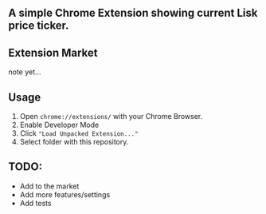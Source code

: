 ## A simple Chrome Extension showing current Lisk price ticker.

## Extension Market
note yet...

## Usage
1. Open `chrome://extensions/` with your Chrome Browser.
2. Enable Developer Mode
3. Click `"Load Unpacked Extension..."`
4. Select folder with this repository.

## TODO:
- Add to the market
- Add more features/settings
- Add tests

